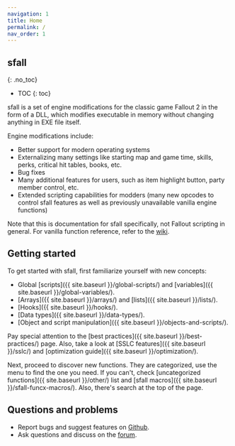 ```yaml
---
navigation: 1
title: Home
permalink: /
nav_order: 1
---
```


## sfall
{: .no_toc}

* TOC
{: toc}

sfall is a set of engine modifications for the classic game Fallout 2 in the form of a DLL, which modifies executable in memory without changing anything in EXE file itself.

Engine modifications include:

* Better support for modern operating systems
* Externalizing many settings like starting map and game time, skills, perks, critical hit tables, books, etc.
* Bug fixes
* Many additional features for users, such as item highlight button, party member control, etc.
* Extended scripting capabilities for modders (many new opcodes to control sfall features as well as previously unavailable vanilla engine functions)

Note that this is documentation for sfall specifically, not Fallout scripting in general. For vanilla function reference, refer to the [wiki](https://falloutmods.fandom.com/wiki/Fallout_1_and_Fallout_2_scripting_-_commands,_reference,_tutorials).

## Getting started

To get started with sfall, first familiarize yourself with new concepts:
* Global [scripts]({{ site.baseurl }}/global-scripts/) and [variables]({{ site.baseurl }}/global-variables/).
* [Arrays]({{ site.baseurl }}/arrays/) and [lists]({{ site.baseurl }}/lists/).
* [Hooks]({{ site.baseurl }}/hooks/).
* [Data types]({{ site.baseurl }}/data-types/).
* [Object and script manipulation]({{ site.baseurl }}/objects-and-scripts/).

Pay special attention to the [best practices]({{ site.baseurl }}/best-practices/) page. Also, take a look at [SSLC features]({{ site.baseurl }}/sslc/) and [optimization guide]({{ site.baseurl }}/optimization/).

Next, proceed to discover new functions. They are categorized, use the menu to find the one you need. If you can't, check [uncategorized functions]({{ site.baseurl }}/other/) list and [sfall macros]({{ site.baseurl }}/sfall-funcx-macros/). Also, there's search at the top of the page.

## Questions and problems
* Report bugs and suggest features on [Github](https://github.com/sfall-team/sfall/issues).
* Ask questions and discuss on the [forum](https://www.nma-fallout.com/threads/fo2-engine-tweaks-sfall.178390/).
